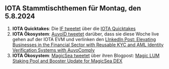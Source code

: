 ## IOTA Stammtischthemen für Montag, den 5.8.2024

1. **IOTA Quicktakes**: Die [IF tweetet](https://x.com/iota/status/1817847587375906923) über die [IOTA Quicktakes]()
2. **IOTA Ökosystem**: [AuvoID tweetet](https://x.com/AuvoDigital/status/1818166001474633779) darüber, dass sie diese Woche live gehen auf der IOTA EVM und verlinken den [LInkedIn Post: Elevating Businesses in the Financial Sector with Reusable KYC and AML Identity Verification Systems with AuvoComply](https://www.linkedin.com/pulse/elevating-businesses-financial-sector-reusable-kyc-aml-identity-lduqe/?trackingId=rgwSFq4xSnu%2F3I89Xszb6g%3D%3D)
3. **IOTA Ökosystem**: [MagicSea tweetet](https://x.com/MagicSeaDEX/status/1818194008138502211) über ihren Blogpost: [Magic LUM Staking Pool and Booster Update for MagicSea DEX](https://x.com/MagicSeaDEX/status/1818192234254135438)
